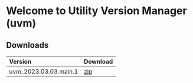 # Welcome to Utility Version Manager (uvm)

## Downloads

| Version                | Download                                                                                                                   |
| :--------------------- | :------------------------------------------------------------------------------------------------------------------------- |
| uvm_2023.03.03.main.1  | [zip](https://github.com/Panaith/uvm.github.io/raw/8ca5e90cf8b651e81a05c7e76797199a20280f93/uvm_2023.03.03.main.1.zip)     |

